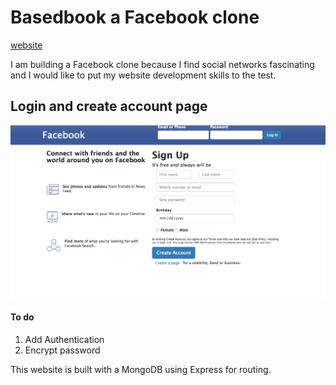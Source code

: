 # Basedbook a Facebook clone
[website](https://basedbook.herokuapp.com)

I am building a Facebook clone because I find social networks fascinating and I would like to put my website development skills to the test.

## Login and create account page
![Facebook Clone](/public/images/FacebookClone.png)

#### To do
1. Add Authentication
2. Encrypt password

This website is built with a MongoDB using Express for routing.